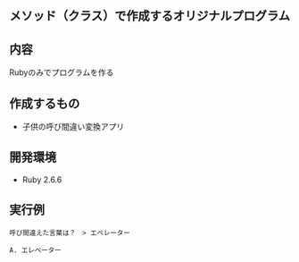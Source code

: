## メソッド（クラス）で作成するオリジナルプログラム

## 内容
Rubyのみでプログラムを作る

## 作成するもの
- 子供の呼び間違い変換アプリ

## 開発環境
-  Ruby 2.6.6

## 実行例

```
呼び間違えた言葉は？　> エベレーター

A. エレベーター　

```
